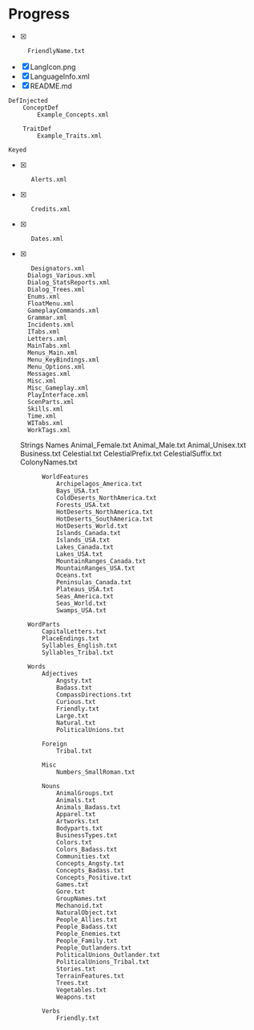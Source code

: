 # Progress

* [x]		FriendlyName.txt
* [x]   LangIcon.png
* [x]    LanguageInfo.xml
* [x]    README.md
    
    DefInjected
        ConceptDef
            Example_Concepts.xml
            
        TraitDef
            Example_Traits.xml
            
    Keyed
* [x]        Alerts.xml
* [x]        Credits.xml
* [x]        Dates.xml
* [x]        Designators.xml
        Dialogs_Various.xml
        Dialog_StatsReports.xml
        Dialog_Trees.xml
        Enums.xml
        FloatMenu.xml
        GameplayCommands.xml
        Grammar.xml
        Incidents.xml
        ITabs.xml
        Letters.xml
        MainTabs.xml
        Menus_Main.xml
        Menu_KeyBindings.xml
        Menu_Options.xml
        Messages.xml
        Misc.xml
        Misc_Gameplay.xml
        PlayInterface.xml
        ScenParts.xml
        Skills.xml
        Time.xml
        WITabs.xml
        WorkTags.xml
        
    Strings
        Names
            Animal_Female.txt
            Animal_Male.txt
            Animal_Unisex.txt
            Business.txt
            Celestial.txt
            CelestialPrefix.txt
            CelestialSuffix.txt
            ColonyNames.txt
            
            WorldFeatures
                Archipelagos_America.txt
                Bays_USA.txt
                ColdDeserts_NorthAmerica.txt
                Forests_USA.txt
                HotDeserts_NorthAmerica.txt
                HotDeserts_SouthAmerica.txt
                HotDeserts_World.txt
                Islands_Canada.txt
                Islands_USA.txt
                Lakes_Canada.txt
                Lakes_USA.txt
                MountainRanges_Canada.txt
                MountainRanges_USA.txt
                Oceans.txt
                Peninsulas_Canada.txt
                Plateaus_USA.txt
                Seas_America.txt
                Seas_World.txt
                Swamps_USA.txt
                
        WordParts
            CapitalLetters.txt
            PlaceEndings.txt
            Syllables_English.txt
            Syllables_Tribal.txt
            
        Words
            Adjectives
                Angsty.txt
                Badass.txt
                CompassDirections.txt
                Curious.txt
                Friendly.txt
                Large.txt
                Natural.txt
                PoliticalUnions.txt
                
            Foreign
                Tribal.txt
                
            Misc
                Numbers_SmallRoman.txt
                
            Nouns
                AnimalGroups.txt
                Animals.txt
                Animals_Badass.txt
                Apparel.txt
                Artworks.txt
                Bodyparts.txt
                BusinessTypes.txt
                Colors.txt
                Colors_Badass.txt
                Communities.txt
                Concepts_Angsty.txt
                Concepts_Badass.txt
                Concepts_Positive.txt
                Games.txt
                Gore.txt
                GroupNames.txt
                Mechanoid.txt
                NaturalObject.txt
                People_Allies.txt
                People_Badass.txt
                People_Enemies.txt
                People_Family.txt
                People_Outlanders.txt
                PoliticalUnions_Outlander.txt
                PoliticalUnions_Tribal.txt
                Stories.txt
                TerrainFeatures.txt
                Trees.txt
                Vegetables.txt
                Weapons.txt
                
            Verbs
                Friendly.txt
